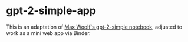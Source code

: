 # gpt-2-simple-app

This is an adaptation of [Max Woolf's gpt-2-simple notebook](https://minimaxir.com/2019/09/howto-gpt2/), adjusted to work as a mini web app via Binder.
